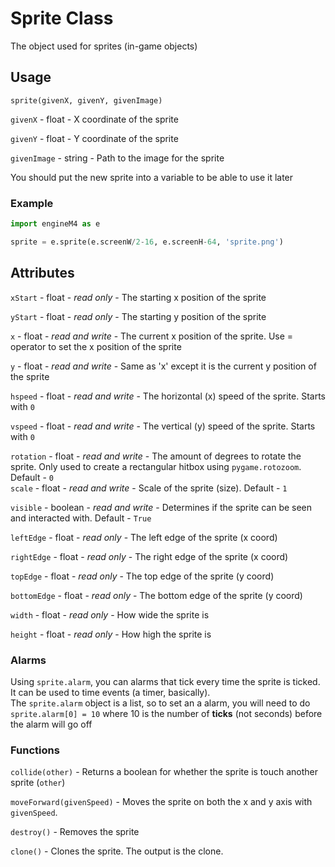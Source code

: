 # Sprite Class
The object used for sprites (in-game objects)
## Usage
`sprite(givenX, givenY, givenImage)`  

`givenX` - float - X coordinate of the sprite   

`givenY` - float - Y coordinate of the sprite   

`givenImage` - string - Path to the image for the sprite   
  
You should put the new sprite into a variable to be able to use it later
### Example

```python
import engineM4 as e

sprite = e.sprite(e.screenW/2-16, e.screenH-64, 'sprite.png')
```
## Attributes 
`xStart` - float - *read only* - The starting x position of the sprite    

`yStart` - float - *read only* - The starting y position of the sprite    

`x` - float - *read and write* - The current x position of the sprite. Use = operator to set the x position of the sprite   

`y` - float - *read and write* - Same as 'x' except it is the current y position of the sprite   

`hspeed` - float - *read and write* - The horizontal (x) speed of the sprite. Starts with `0` 

`vspeed` - float - *read and write* - The vertical (y) speed of the sprite. Starts with `0`  

`rotation` - float - *read and write* - The amount of degrees to rotate the sprite. Only used to create a rectangular hitbox using `pygame.rotozoom`. Default - `0`     
`scale` - float - *read and write* - Scale of the sprite (size). Default - `1`  

`visible` - boolean - *read and write* - Determines if the sprite can be seen and interacted with. Default - `True`

`leftEdge` - float - *read only* - The left edge of the sprite (x coord)   

`rightEdge` - float - *read only* - The right edge of the sprite (x coord)   

`topEdge` - float - *read only* - The top edge of the sprite (y coord)   

`bottomEdge` - float - *read only* - The bottom edge of the sprite (y coord) 

`width` - float - *read only* - How wide the sprite is  

`height` - float - *read only* - How high the sprite is

### Alarms
Using `sprite.alarm`, you can alarms that tick every time the sprite is ticked. It can be used to time events (a timer, basically).  
The `sprite.alarm` object is a list, so to set an a alarm, you will need to do `sprite.alarm[0] = 10` where 10 is the number of **ticks** (not seconds) before the alarm will go off

### Functions
`collide(other)` - Returns a boolean for whether the sprite is touch another sprite (`other`)  

`moveForward(givenSpeed)` - Moves the sprite on both the x and y axis with `givenSpeed`.

`destroy()` - Removes the sprite

`clone()` - Clones the sprite. The output is the clone.
